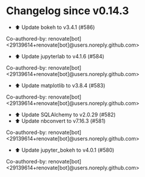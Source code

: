 # Changelog since v0.14.3
- ⬆️ Update bokeh to v3.4.1 (#586)

Co-authored-by: renovate[bot] <29139614+renovate[bot]@users.noreply.github.com> 
- ⬆️ Update jupyterlab to v4.1.6 (#584)

Co-authored-by: renovate[bot] <29139614+renovate[bot]@users.noreply.github.com> 
- ⬆️ Update matplotlib to v3.8.4 (#583)

Co-authored-by: renovate[bot] <29139614+renovate[bot]@users.noreply.github.com> 
- ⬆️ Update SQLAlchemy to v2.0.29 (#582) 
- ⬆️ Update nbconvert to v7.16.3 (#581)

Co-authored-by: renovate[bot] <29139614+renovate[bot]@users.noreply.github.com> 
- ⬆️ Update jupyter_bokeh to v4.0.1 (#580)

Co-authored-by: renovate[bot] <29139614+renovate[bot]@users.noreply.github.com> 
